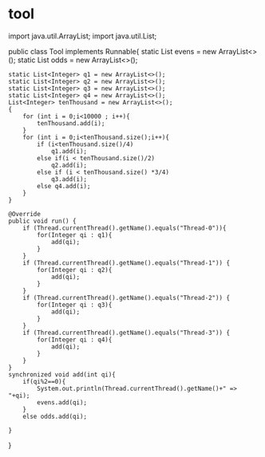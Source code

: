 # tool
import java.util.ArrayList;
import java.util.List;

public class Tool implements Runnable{
    static List<Integer> evens = new ArrayList<>();
    static List<Integer> odds = new ArrayList<>();

    static List<Integer> q1 = new ArrayList<>();
    static List<Integer> q2 = new ArrayList<>();
    static List<Integer> q3 = new ArrayList<>();
    static List<Integer> q4 = new ArrayList<>();
    List<Integer> tenThousand = new ArrayList<>();
    {
        for (int i = 0;i<10000 ; i++){
            tenThousand.add(i);
        }
        for (int i = 0;i<tenThousand.size();i++){
            if (i<tenThousand.size()/4)
                q1.add(i);
            else if(i < tenThousand.size()/2)
                q2.add(i);
            else if (i < tenThousand.size() *3/4)
                q3.add(i);
            else q4.add(i);
        }
    }

    @Override
    public void run() {
        if (Thread.currentThread().getName().equals("Thread-0")){
            for(Integer qi : q1){
                add(qi);
            }
        }
        if (Thread.currentThread().getName().equals("Thread-1")) {
            for(Integer qi : q2){
                add(qi);
            }
        }
        if (Thread.currentThread().getName().equals("Thread-2")) {
            for(Integer qi : q3){
                add(qi);
            }
        }
        if (Thread.currentThread().getName().equals("Thread-3")) {
            for(Integer qi : q4){
                add(qi);
            }
        }
    }
    synchronized void add(int qi){
        if(qi%2==0){
            System.out.println(Thread.currentThread().getName()+" => "+qi);
            evens.add(qi);
        }
        else odds.add(qi);
                                           
    }
}
